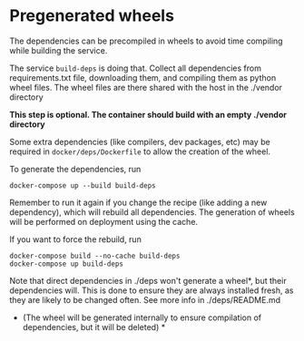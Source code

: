 Pregenerated wheels
===================
The dependencies can be precompiled in wheels to avoid time compiling while building the service.

The service `build-deps` is doing that. Collect all dependencies from requirements.txt file, downloading them,
and compiling them as python wheel files. The wheel files are there shared with the host in the ./vendor
directory

**This step is optional. The container should build with an empty ./vendor directory**

Some extra dependencies (like compilers, dev packages, etc) may be required in `docker/deps/Dockerfile` 
to allow the creation of the wheel.

To generate the dependencies, run

    docker-compose up --build build-deps

Remember to run it again if you change the recipe (like adding a new dependency), which will rebuild all dependencies. 
The generation of wheels will be performed on deployment using the cache.

If you want to force the rebuild, run

    docker-compose build --no-cache build-deps
    docker-compose up build-deps

Note that direct dependencies in ./deps won't generate a wheel*, but their dependencies will. This is
done to ensure they are always installed fresh, as they are likely to be changed often. See more info
in ./deps/README.md

* (The wheel will be generated internally to ensure compilation of dependencies, but it will be deleted) *
